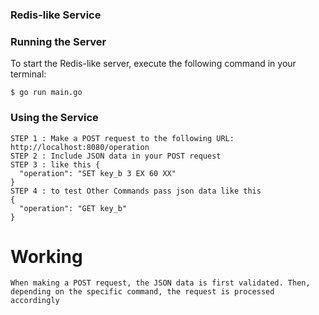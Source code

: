 ### Redis-like Service

### Running the Server
To start the Redis-like server, execute the following command in your terminal:

```
$ go run main.go
```
### Using the Service
```
STEP 1 : Make a POST request to the following URL: http://localhost:8080/operation
STEP 2 : Include JSON data in your POST request 
STEP 3 : like this {
  "operation": "SET key_b 3 EX 60 XX"
}
STEP 4 : to test Other Commands pass json data like this
{
  "operation": "GET key_b"
}

```
# Working
```
When making a POST request, the JSON data is first validated. Then, depending on the specific command, the request is processed accordingly
```
